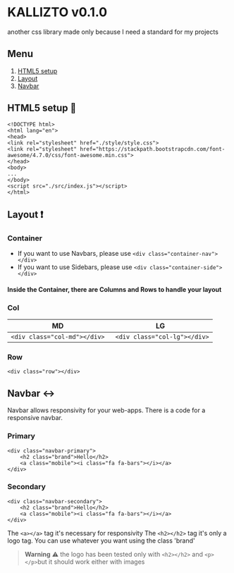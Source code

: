 ﻿# KALLIZTO v0.1.0

another css library made only because I need a standard for my projects

## Menu

 1. <a href="#html-setup">HTML5 setup</a>  
 2. <a href="#layout">Layout</a>
 3. <a href="#navbar">Navbar</a>


  <section id="html-setup"></section>
  
## HTML5 setup :rocket:
    <!DOCTYPE html>
    <html lang="en">
    <head>
    <link rel="stylesheet" href="./style/style.css">
    <link rel="stylesheet" href="https://stackpath.bootstrapcdn.com/font-awesome/4.7.0/css/font-awesome.min.css">
    </head>
    <body>
    ...
    </body>
    <script src="./src/index.js"></script>
    </html>
    
  <section id="layout"></section>
  
## Layout :heavy_exclamation_mark:

### Container
 - If you want to use Navbars, please use
	`<div class="container-nav"></div>`
- If you want to use Sidebars, please use 
	```<div class="container-side"></div>```
#### Inside the Container, there are Columns and Rows to handle your layout

### Col
|MD|LG  |
|--|--|
| `<div class="col-md"></div>` |` <div class="col-lg"></div>`|

### Row
```<div class="row"></div>```

  <section id="navbar"></section>

## Navbar :left_right_arrow:

Navbar allows responsivity for your web-apps.
There is a code for a responsive navbar. 

### Primary
````
<div class="navbar-primary">
    <h2 class="brand">Hello</h2>
    <a class="mobile"><i class="fa fa-bars"></i></a>
</div>
````
### Secondary
````
<div class="navbar-secondary">
	<h2 class="brand">Hello</h2>
	<a class="mobile"><i class="fa fa-bars"></i></a>
</div>
````

The `<a></a>` tag it's necessary for responsivity
The `<h2></h2>` tag it's only a logo tag. You can use whatever you want using the class 'brand' 

> **Warning** :warning: the logo has been tested only with `<h2></h2>` and `<p></p>`but it should work either with images



